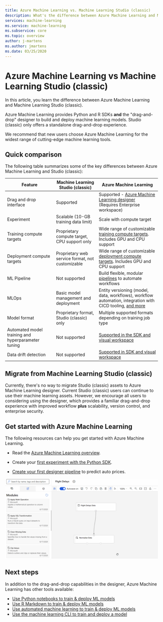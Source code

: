 ```yaml
---
title: Azure Machine Learning vs. Machine Learning Studio (classic)  
description: What's the difference between Azure Machine Learning and Machine Learning Studio (classic)?
services: machine-learning
ms.service: machine-learning
ms.subservice: core
ms.topic: overview
author: j-martens
ms.author: jmartens
ms.date: 03/25/2020
---
```

 
# Azure Machine Learning vs Machine Learning Studio (classic)

In this article, you learn the difference between Azure Machine Learning and Machine Learning Studio (classic). 

Azure Machine Learning provides Python and R SDKs **and** the "drag-and-drop" designer to build and deploy machine learning models. Studio (classic) only offers a standalone drag-and-drop experience.

We recommend that new users choose Azure Machine Learning for the widest range of cutting-edge machine learning tools.

## Quick comparison

The following table summarizes some of the key differences between Azure Machine Learning and Studio (classic):

| Feature | Machine Learning Studio (classic) | Azure Machine Learning |
|---| --- | --- |
| Drag and drop interface | Supported | Supported - [Azure Machine Learning designer](concept-designer.md) <br/>(Requires Enterprise workspace) | 
| Experiment | Scalable (10-GB training data limit) | Scale with compute target |
| Training compute targets | Proprietary compute target, CPU support only | Wide range of customizable [training compute targets](concept-compute-target.md#train). Includes GPU and CPU support | 
| Deployment compute targets | Proprietary web service format, not customizable | Wide range of customizable [deployment compute targets](concept-compute-target.md#deploy). Includes GPU and CPU support |
| ML Pipeline | Not supported | Build flexible, modular [pipelines](concept-ml-pipelines.md) to automate workflows |
| MLOps | Basic model management and deployment | Entity versioning (model, data, workflows), workflow automation, integration with CICD tooling, [and more](concept-model-management-and-deployment.md) |
| Model format | Proprietary format, Studio (classic) only | Multiple supported formats depending on training job type |
| Automated model training and hyperparameter tuning |  Not supported | [Supported in the SDK and visual workspace](concept-automated-ml.md) | 
| Data drift detection | Not supported | [Supported in SDK and visual workspace](how-to-monitor-datasets.md) |


## Migrate from Machine Learning Studio (classic)

Currently, there's no way to migrate Studio (classic) assets to Azure Machine Learning designer. Current Studio (classic) users can continue to use their machine learning assets. However, we encourage all users to considering using the designer, which provides a familiar drag-and-drop experience with improved workflow **plus** scalability, version control, and enterprise security.

## Get started with Azure Machine Learning

The following resources can help you get started with Azure Machine Learning. 

- Read the [Azure Machine Learning overview](overview-what-is-azure-ml.md).

- Create your [first experiment with the Python SDK](tutorial-1st-experiment-sdk-setup.md).

- [Create your first designer pipeline](tutorial-designer-automobile-price-train-score.md) to predict auto prices.

![Azure Machine Learning designer example](media/concept-designer/designer-drag-and-drop.gif)

## Next steps

In addition to the drag-and-drop capabilities in the designer, Azure Machine Learning has other tools available:  
  + [Use Python notebooks to train & deploy ML models](tutorial-1st-experiment-sdk-setup.md)
  + [Use R Markdown to train & deploy ML models](tutorial-1st-r-experiment.md) 
  + [Use automated machine learning to train & deploy ML models](tutorial-first-experiment-automated-ml.md)  
  + [Use the machine learning CLI to train and deploy a model](tutorial-train-deploy-model-cli.md)


